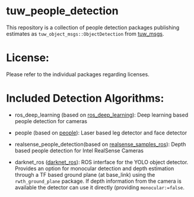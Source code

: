 tuw_people_detection
===

This repository is a collection of people detection packages publishing estimates 
as `tuw_object_msgs::ObjectDetection` from [tuw_msgs](https://github.com/tuw-robotics/tuw_msgs).

# License:
Please refer to the individual packages regarding licenses.

# Included Detection Algorithms:

* ros_deep_learning (based on [ros_deep_learning](https://github.com/dusty-nv/ros_deep_learning)):
  Deep learning based people detection for cameras

* people (based on [people](https://github.com/wg-perception/people)):
  Laser based leg detector and face detector

* realsense_people_detection(based on [realsense_samples_ros](https://github.com/IntelRealSense/realsense_samples_ros)):
  Depth based people detection for Intel RealSense Cameras

* darknet_ros ([darknet_ros](https://github.com/tuw-robotics/darknet_ros)):
  ROS interface for the YOLO object detector. Provides an option for monocular detection and depth estimation through
  a TF based ground plane (at base_link) using the `rwth_ground_plane` package. If depth information from the camera
  is available the detector can use it directly (providing `monocular:=false`.
